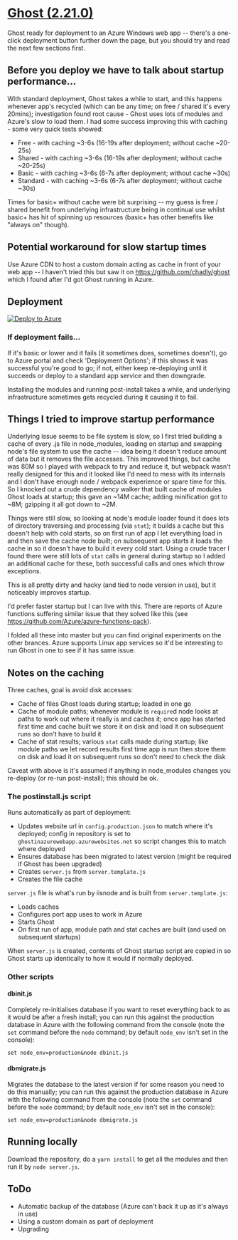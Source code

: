 # [Ghost (2.21.0)](https://github.com/TryGhost/Ghost)

Ghost ready for deployment to an Azure Windows web app -- there's a one-click deployment button further down the page, but you should try and read the next few sections first.

## Before you deploy we have to talk about startup performance...

With standard deployment, Ghost takes a while to start, and this happens whenever app's recycled (which can be any time; on free / shared it's every 20mins); investigation found root cause - Ghost uses lots of modules and Azure's slow to load them. I had some success improving this with caching - some very quick tests showed:

* Free - with caching ~3-6s (16-19s after deployment; without cache ~20-25s)
* Shared - with caching ~3-6s (16-19s after deployment; without cache ~20-25s)
* Basic - with caching ~3-6s (6-7s after deployment; without cache ~30s)
* Standard - with caching ~3-6s (6-7s after deployment; without cache ~30s)

Times for basic+ without cache were bit surprising -- my guess is free / shared benefit from underlying infrastructure being in continual use whilst basic+ has hit of spinning up resources (basic+ has other benefits like "always on" though).

## Potential workaround for slow startup times

Use Azure CDN to host a custom domain acting as cache in front of your web app -- I haven't tried this but saw it on <https://github.com/chadly/ghost> which I found after I'd got Ghost running in Azure.

## Deployment

[![Deploy to Azure](http://azuredeploy.net/deploybutton.png)](https://azuredeploy.net/)

### If deployment fails...

If it's basic or lower and it fails (it sometimes does, sometimes doesn't), go to Azure portal and check 'Deployment Options'; if this shows it was successful you're good to go; if not, either keep re-deploying until it succeeds or deploy to a standard app service and then downgrade.

Installing the modules and running post-install takes a while, and underlying infrastructure sometimes gets recycled during it causing it to fail.

## Things I tried to improve startup performance

Underlying issue seems to be file system is slow, so I first tried building a cache of every .js file in node_modules, loading on startup and swapping node's file system to use the cache -- idea being it doesn't reduce amount of data but it removes the file accesses. This improved things, but cache was 80M so I played with webpack to try and reduce it, but webpack wasn't really designed for this and it looked like I'd need to mess with its internals and I don't have enough node / webpack experience or spare time for this. So I knocked out a crude dependency walker that built cache of modules Ghost loads at startup; this gave an ~14M cache; adding minification got to ~8M; gzipping it all got down to ~2M.

Things were still slow, so looking at node's module loader found it does lots of directory traversing and processing (via `stat`); it builds a cache but this doesn't help with cold starts, so on first run of app I let everything load in and then save the cache node built; on subsequent app starts it loads the cache in so it doesn't have to build it every cold start. Using a crude tracer I found there were still lots of `stat` calls in general during startup so I added an additional cache for these, both successful calls and ones which throw exceptions.

This is all pretty dirty and hacky (and tied to node version in use), but it noticeably improves startup.

I'd prefer faster startup but I can live with this. There are reports of Azure functions suffering similar issue that they solved like this (see <https://github.com/Azure/azure-functions-pack>).

I folded all these into master but you can find original experiments on the other brances. Azure supports Linux app services so it'd be interesting to run Ghost in one to see if it has same issue.

## Notes on the caching

Three caches, goal is avoid disk accesses:

* Cache of files Ghost loads during startup; loaded in one go
* Cache of module paths; whenever module is `require`d node looks at paths to work out where it really is and caches it; once app has started first time and cache built we store it on disk and load it on subsequent runs so don't have to build it
* Cache of stat results; various `stat` calls made during startup; like module paths we let record results first time app is run then store them on disk and load it on subsequent runs so don't need to check the disk

Caveat with above is it's assumed if anything in node_modules changes you re-deploy (or re-run post-install); this should be ok.

### The postinstall.js script

Runs automatically as part of deployment:

* Updates website url in `config.production.json` to match where it's deployed; config in repository is set to `ghostinazurewebapp.azurewebsites.net` so script changes this to match where deployed
* Ensures database has been migrated to latest version (might be required if Ghost has been upgraded)
* Creates `server.js` from `server.template.js`
* Creates the file cache

`server.js` file is what's run by iisnode and is built from `server.template.js`:

* Loads caches
* Configures port app uses to work in Azure
* Starts Ghost
* On first run of app, module path and stat caches are built (and used on subsequent startups)

When `server.js` is created, contents of Ghost startup script are copied in so Ghost starts up identically to how it would if normally deployed.

### Other scripts

#### dbinit.js

Completely re-initialises database if you want to reset everything back to as it would be after a fresh install; you can run this against the production database in Azure with the following command from the console (note the `set` command before the `node` command; by default `node_env` isn't set in the console):

```set node_env=production&node dbinit.js```

#### dbmigrate.js

Migrates the database to the latest version if for some reason you need to do this manually; you can run this against the production database in Azure with the following command from the console (note the `set` command before the `node` command; by default `node_env` isn't set in the console):

```set node_env=production&node dbmigrate.js```

## Running locally

Download the repository, do a `yarn install` to get all the modules and then run it by `node server.js`.

## ToDo

* Automatic backup of the database (Azure can't back it up as it's always in use)
* Using a custom domain as part of deployment
* Upgrading
